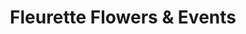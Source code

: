 ---
title: "Fleurette Flowers & Events"
url: /batangas-city/fleurette-flowers-and-events/
shop: florist
---